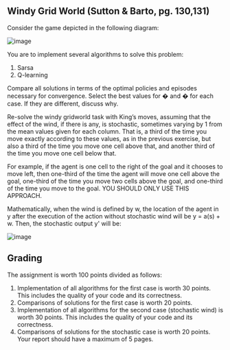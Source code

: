 ## Windy Grid World (Sutton & Barto, pg. 130,131)

Consider the game depicted in the following diagram:


![image](https://user-images.githubusercontent.com/51359449/181653632-1965b358-ad52-4f3a-8524-86674802acbe.png)


You are to implement several algorithms to solve this problem:

1. Sarsa
2. Q-learning

Compare all solutions in terms of the optimal policies and episodes necessary for convergence. Select
the best values for � and � for each case. If they are different, discuss why. 

Re-solve the windy gridworld task with King’s moves, assuming that the effect of the wind, if there is
any, is stochastic, sometimes varying by 1 from the mean values given for each column. That is, a third
of the time you move exactly according to these values, as in the previous exercise, but also a third of
the time you move one cell above that, and another third of the time you move one cell below that.

For example, if the agent is one cell to the right of the goal and it chooses to move left, then one-third of
the time the agent will move one cell above the goal, one-third of the time you move two cells above
the goal, and one-third of the time you move to the goal. YOU SHOULD ONLY USE THIS APPROACH.

Mathematically, when the wind is defined by w, the location of the agent in y after the execution of the
action without stochastic wind will be y = a(s) + w. Then, the stochastic output y' will be:

![image](https://user-images.githubusercontent.com/51359449/181653818-eb556955-b662-4c55-9ea1-130f83e84026.png)


## Grading

The assignment is worth 100 points divided as follows:

1. Implementation of all algorithms for the first case is worth 30 points. This includes the quality of
your code and its correctness.
2. Comparisons of solutions for the first case is worth 20 points.
3. Implementation of all algorithms for the second case (stochastic wind) is worth 30 points. This
includes the quality of your code and its correctness.
4. Comparisons of solutions for the stochastic case is worth 20 points. Your report should have a
maximum of 5 pages.


